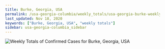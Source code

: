 ```yaml
---
title: Burke, Georgia, USA
permalink: /usa-georgia-columbia/weekly_totals/usa-georgia-burke-weekly_totals.html
last_updated: Nov 18, 2020
keywords: ["Burke, Georgia, USA", "weekly totals"]
sidebar: usa-georgia-columbia_sidebar
---
```


![Weekly Totals of Confirmed Cases for Burke, Georgia, USA](/covid_tracker/images/graphs/usa-georgia-burke-weekly_totals_graph.png)
